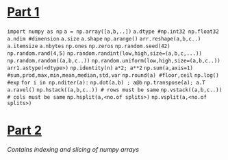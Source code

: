 # [Part 1](numpy_1.ipynb)

`import numpy as np`
`a = np.array([a,b,..])`
`a.dtype #np.int32 np.float32`
`a.ndim #dimension`
`a.size`
`a.shape`
`np.arange()`
`arr.reshape(a,b,c..)`
`a.itemsize`
`a.nbytes`
`np.ones`
`np.zeros`
`np.random.seed(42)`
`np.random.rand(4,5)`
`np.random.randint(low,high,size=(a,b,c,...))`
`np.random.random((a,b,c..))`
`np.random.uniform(low,high,size=(a,b,c..))`
`arr1.astype(<dtype>)`
`np.identity(n)`
`a*2; a**2`
`np.sum(a,axis=1) #sum,prod,max,min,mean,median,std,var`
`np.round(a) #floor,ceil`
`np.log() #exp`
`for i in np.nditer(a):`
`np.dot(a,b) ; a@b`
`np.transpose(a); a.T`
`a.ravel()`
`np.hstack((a,b,c..)) # rows must be same`
`np.vstack((a,b,c..)) # cols must be same`
`np.hsplit(a,<no.of splits>)`
`np.vsplit(a,<no.of splits>)`

# [Part 2](numpy_2_slicing.ipynb)

*Contains indexing and slicing of numpy arrays*
